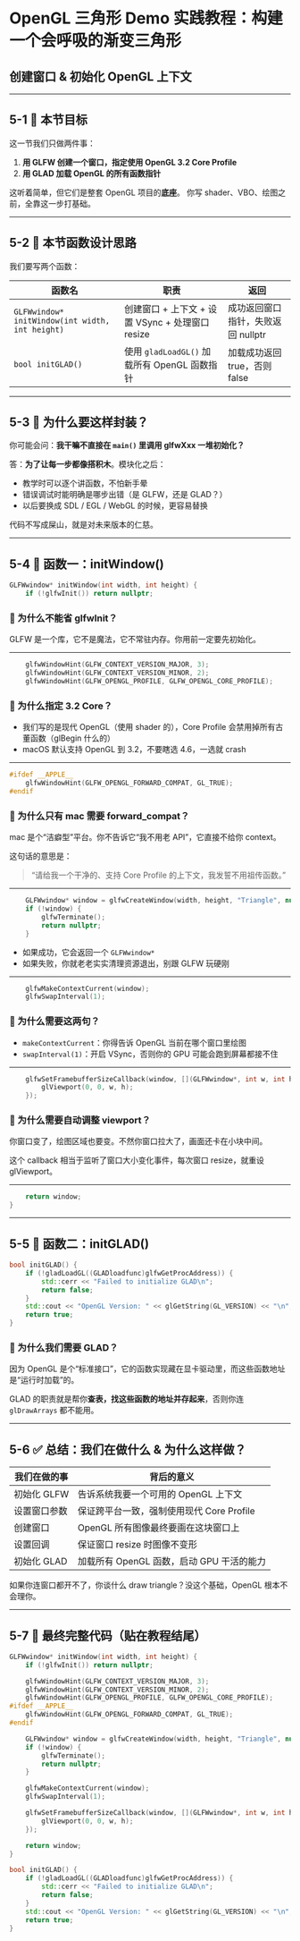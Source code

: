 # OpenGL 三角形 Demo 实践教程：构建一个会呼吸的渐变三角形

## 创建窗口 & 初始化 OpenGL 上下文

---

## 5-1 🧠 本节目标

这一节我们只做两件事：

1. **用 GLFW 创建一个窗口，指定使用 OpenGL 3.2 Core Profile**
2. **用 GLAD 加载 OpenGL 的所有函数指针**

这听着简单，但它们是整套 OpenGL 项目的**底座**。
你写 shader、VBO、绘图之前，全靠这一步打基础。

---

## 5-2 📐 本节函数设计思路

我们要写两个函数：

| 函数名                                             | 职责                                  | 返回                    |
| ----------------------------------------------- | ----------------------------------- | --------------------- |
| `GLFWwindow* initWindow(int width, int height)` | 创建窗口 + 上下文 + 设置 VSync + 处理窗口 resize | 成功返回窗口指针，失败返回 nullptr |
| `bool initGLAD()`                               | 使用 `gladLoadGL()` 加载所有 OpenGL 函数指针  | 加载成功返回 true，否则 false  |

---

## 5-3 🔧 为什么要这样封装？

你可能会问：**我干嘛不直接在 `main()` 里调用 glfwXxx 一堆初始化？**

答：**为了让每一步都像搭积木**。模块化之后：

* 教学时可以逐个讲函数，不怕新手晕
* 错误调试时能明确是哪步出错（是 GLFW，还是 GLAD？）
* 以后要换成 SDL / EGL / WebGL 的时候，更容易替换

代码不写成屎山，就是对未来版本的仁慈。

---

## 5-4 🧩 函数一：initWindow()

```cpp
GLFWwindow* initWindow(int width, int height) {
    if (!glfwInit()) return nullptr;
```

### 🧠 为什么不能省 glfwInit？

GLFW 是一个库，它不是魔法，它不常驻内存。你用前一定要先初始化。

---

```cpp
    glfwWindowHint(GLFW_CONTEXT_VERSION_MAJOR, 3);
    glfwWindowHint(GLFW_CONTEXT_VERSION_MINOR, 2);
    glfwWindowHint(GLFW_OPENGL_PROFILE, GLFW_OPENGL_CORE_PROFILE);
```

### 🧠 为什么指定 3.2 Core？

* 我们写的是现代 OpenGL（使用 shader 的），Core Profile 会禁用掉所有古董函数（glBegin 什么的）
* macOS 默认支持 OpenGL 到 3.2，不要瞎选 4.6，一选就 crash

---

```cpp
#ifdef __APPLE__
    glfwWindowHint(GLFW_OPENGL_FORWARD_COMPAT, GL_TRUE);
#endif
```

### 🧠 为什么只有 mac 需要 forward\_compat？

mac 是个“洁癖型”平台。你不告诉它“我不用老 API”，它直接不给你 context。

这句话的意思是：

> “请给我一个干净的、支持 Core Profile 的上下文，我发誓不用祖传函数。”

---

```cpp
    GLFWwindow* window = glfwCreateWindow(width, height, "Triangle", nullptr, nullptr);
    if (!window) {
        glfwTerminate();
        return nullptr;
    }
```

* 如果成功，它会返回一个 `GLFWwindow*`
* 如果失败，你就老老实实清理资源退出，别跟 GLFW 玩硬刚

---

```cpp
    glfwMakeContextCurrent(window);
    glfwSwapInterval(1);
```

### 🧠 为什么需要这两句？

* `makeContextCurrent`：你得告诉 OpenGL 当前在哪个窗口里绘图
* `swapInterval(1)`：开启 VSync，否则你的 GPU 可能会跑到屏幕都接不住

---

```cpp
    glfwSetFramebufferSizeCallback(window, [](GLFWwindow*, int w, int h) {
        glViewport(0, 0, w, h);
    });
```

### 🧠 为什么需要自动调整 viewport？

你窗口变了，绘图区域也要变。不然你窗口拉大了，画面还卡在小块中间。

这个 callback 相当于监听了窗口大小变化事件，每次窗口 resize，就重设 glViewport。

---

```cpp
    return window;
}
```

---

## 5-5 🧩 函数二：initGLAD()

```cpp
bool initGLAD() {
    if (!gladLoadGL((GLADloadfunc)glfwGetProcAddress)) {
        std::cerr << "Failed to initialize GLAD\n";
        return false;
    }
    std::cout << "OpenGL Version: " << glGetString(GL_VERSION) << "\n";
    return true;
}
```

### 🧠 为什么我们需要 GLAD？

因为 OpenGL 是个“标准接口”，它的函数实现藏在显卡驱动里，而这些函数地址是“运行时加载”的。

GLAD 的职责就是帮你**查表，找这些函数的地址并存起来**，否则你连 `glDrawArrays` 都不能用。

---

## 5-6 ✅ 总结：我们在做什么 & 为什么这样做？

| 我们在做的事    | 背后的意义                       |
| -------- | --------------------------- |
| 初始化 GLFW | 告诉系统我要一个可用的 OpenGL 上下文      |
| 设置窗口参数   | 保证跨平台一致，强制使用现代 Core Profile |
| 创建窗口     | OpenGL 所有图像最终要画在这块窗口上       |
| 设置回调     | 保证窗口 resize 时图像不变形          |
| 初始化 GLAD | 加载所有 OpenGL 函数，启动 GPU 干活的能力 |

如果你连窗口都开不了，你谈什么 draw triangle？没这个基础，OpenGL 根本不会理你。

---

## 5-7 📄 最终完整代码（贴在教程结尾）

```cpp
GLFWwindow* initWindow(int width, int height) {
    if (!glfwInit()) return nullptr;

    glfwWindowHint(GLFW_CONTEXT_VERSION_MAJOR, 3);
    glfwWindowHint(GLFW_CONTEXT_VERSION_MINOR, 2);
    glfwWindowHint(GLFW_OPENGL_PROFILE, GLFW_OPENGL_CORE_PROFILE);
#ifdef __APPLE__
    glfwWindowHint(GLFW_OPENGL_FORWARD_COMPAT, GL_TRUE);
#endif

    GLFWwindow* window = glfwCreateWindow(width, height, "Triangle", nullptr, nullptr);
    if (!window) {
        glfwTerminate();
        return nullptr;
    }

    glfwMakeContextCurrent(window);
    glfwSwapInterval(1);

    glfwSetFramebufferSizeCallback(window, [](GLFWwindow*, int w, int h) {
        glViewport(0, 0, w, h);
    });

    return window;
}

bool initGLAD() {
    if (!gladLoadGL((GLADloadfunc)glfwGetProcAddress)) {
        std::cerr << "Failed to initialize GLAD\n";
        return false;
    }
    std::cout << "OpenGL Version: " << glGetString(GL_VERSION) << "\n";
    return true;
}
```
